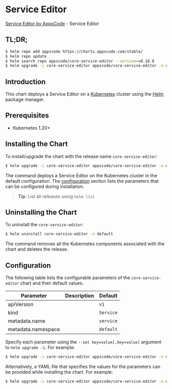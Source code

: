 # Service Editor

[Service Editor by AppsCode](https://appscode.com) - Service Editor

## TL;DR;

```bash
$ helm repo add appscode https://charts.appscode.com/stable/
$ helm repo update
$ helm search repo appscode/core-service-editor --version=v0.18.0
$ helm upgrade -i core-service-editor appscode/core-service-editor -n default --create-namespace --version=v0.18.0
```

## Introduction

This chart deploys a Service Editor on a [Kubernetes](http://kubernetes.io) cluster using the [Helm](https://helm.sh) package manager.

## Prerequisites

- Kubernetes 1.20+

## Installing the Chart

To install/upgrade the chart with the release name `core-service-editor`:

```bash
$ helm upgrade -i core-service-editor appscode/core-service-editor -n default --create-namespace --version=v0.18.0
```

The command deploys a Service Editor on the Kubernetes cluster in the default configuration. The [configuration](#configuration) section lists the parameters that can be configured during installation.

> **Tip**: List all releases using `helm list`

## Uninstalling the Chart

To uninstall the `core-service-editor`:

```bash
$ helm uninstall core-service-editor -n default
```

The command removes all the Kubernetes components associated with the chart and deletes the release.

## Configuration

The following table lists the configurable parameters of the `core-service-editor` chart and their default values.

|     Parameter      | Description |       Default        |
|--------------------|-------------|----------------------|
| apiVersion         |             | <code>v1</code>      |
| kind               |             | <code>Service</code> |
| metadata.name      |             | <code>service</code> |
| metadata.namespace |             | <code>default</code> |


Specify each parameter using the `--set key=value[,key=value]` argument to `helm upgrade -i`. For example:

```bash
$ helm upgrade -i core-service-editor appscode/core-service-editor -n default --create-namespace --version=v0.18.0 --set apiVersion=v1
```

Alternatively, a YAML file that specifies the values for the parameters can be provided while
installing the chart. For example:

```bash
$ helm upgrade -i core-service-editor appscode/core-service-editor -n default --create-namespace --version=v0.18.0 --values values.yaml
```

